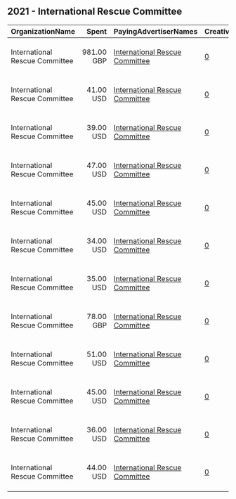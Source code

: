 ## 2021 - International Rescue Committee 
|OrganizationName|Spent|PayingAdvertiserNames|CreativeUrls|Impressions|Genders|AgeBrackets|CountryCodes|BillingAddresses|CandidateBallotInformation|
|:---|---:|:---|:---|---:|:---|:---|:---|:---|:---|
|International Rescue Committee|981.00 GBP|[International Rescue Committee](2021/International_Rescue_Committee.md)|[0](https://www.snap.com/political-ads/asset/d7b9bbe890fa4acccfe35ddcdf9f7db89529b0a6a9d338524df64dd22aca23ad?mediaType=mp4)|468,467||18+|united kingdom|"122 E 42nd Street,New York,10168-1289,US"||
|International Rescue Committee|41.00 USD|[International Rescue Committee](2021/International_Rescue_Committee.md)|[0](https://www.snap.com/political-ads/asset/e1c0939e190b0d350c4d1beb53605fcff4cf611a50670d560301a6c7d564e5de?mediaType=mp4)|17,734||20+|spain|"122 E 42nd Street,New York,10168-1289,US"||
|International Rescue Committee|39.00 USD|[International Rescue Committee](2021/International_Rescue_Committee.md)|[0](https://www.snap.com/political-ads/asset/e1c0939e190b0d350c4d1beb53605fcff4cf611a50670d560301a6c7d564e5de?mediaType=mp4)|12,267||20+|mexico|"122 E 42nd Street,New York,10168-1289,US"||
|International Rescue Committee|47.00 USD|[International Rescue Committee](2021/International_Rescue_Committee.md)|[0](https://www.snap.com/political-ads/asset/e1c0939e190b0d350c4d1beb53605fcff4cf611a50670d560301a6c7d564e5de?mediaType=mp4)|30,236||20+|canada|"122 E 42nd Street,New York,10168-1289,US"||
|International Rescue Committee|45.00 USD|[International Rescue Committee](2021/International_Rescue_Committee.md)|[0](https://www.snap.com/political-ads/asset/e1c0939e190b0d350c4d1beb53605fcff4cf611a50670d560301a6c7d564e5de?mediaType=mp4)|27,348||20+|hong kong|"122 E 42nd Street,New York,10168-1289,US"||
|International Rescue Committee|34.00 USD|[International Rescue Committee](2021/International_Rescue_Committee.md)|[0](https://www.snap.com/political-ads/asset/e1c0939e190b0d350c4d1beb53605fcff4cf611a50670d560301a6c7d564e5de?mediaType=mp4)|38,244||20+|portugal|"122 E 42nd Street,New York,10168-1289,US"||
|International Rescue Committee|35.00 USD|[International Rescue Committee](2021/International_Rescue_Committee.md)|[0](https://www.snap.com/political-ads/asset/e1c0939e190b0d350c4d1beb53605fcff4cf611a50670d560301a6c7d564e5de?mediaType=mp4)|36,163||20+|france|"122 E 42nd Street,New York,10168-1289,US"||
|International Rescue Committee|78.00 GBP|[International Rescue Committee](2021/International_Rescue_Committee.md)|[0](https://www.snap.com/political-ads/asset/fc652ca955ca320af315ec1808bbc18a5d6022c79629125d491814bea0ae1027?mediaType=mp4)|44,023||18+|united kingdom|"122 E 42nd Street,New York,10168-1289,US"||
|International Rescue Committee|51.00 USD|[International Rescue Committee](2021/International_Rescue_Committee.md)|[0](https://www.snap.com/political-ads/asset/e1c0939e190b0d350c4d1beb53605fcff4cf611a50670d560301a6c7d564e5de?mediaType=mp4)|16,121||20+|australia|"122 E 42nd Street,New York,10168-1289,US"||
|International Rescue Committee|45.00 USD|[International Rescue Committee](2021/International_Rescue_Committee.md)|[0](https://www.snap.com/political-ads/asset/e1c0939e190b0d350c4d1beb53605fcff4cf611a50670d560301a6c7d564e5de?mediaType=mp4)|19,330||20+|new zealand|"122 E 42nd Street,New York,10168-1289,US"||
|International Rescue Committee|36.00 USD|[International Rescue Committee](2021/International_Rescue_Committee.md)|[0](https://www.snap.com/political-ads/asset/e1c0939e190b0d350c4d1beb53605fcff4cf611a50670d560301a6c7d564e5de?mediaType=mp4)|22,335||20+|finland|"122 E 42nd Street,New York,10168-1289,US"||
|International Rescue Committee|44.00 USD|[International Rescue Committee](2021/International_Rescue_Committee.md)|[0](https://www.snap.com/political-ads/asset/e1c0939e190b0d350c4d1beb53605fcff4cf611a50670d560301a6c7d564e5de?mediaType=mp4)|16,556||20+|italy|"122 E 42nd Street,New York,10168-1289,US"||
